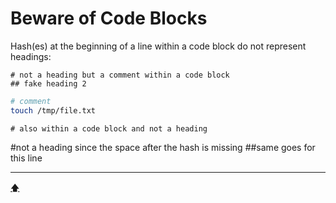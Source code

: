 # Beware of Code Blocks

Hash(es) at the beginning of a line within a code block
do not represent headings:

```
# not a heading but a comment within a code block
## fake heading 2
```

```bash
# comment
touch /tmp/file.txt 
```

~~~
# also within a code block and not a heading 
~~~

#not a heading since the space after the hash is missing
##same goes for this line


---

[🡅](./toc.md)